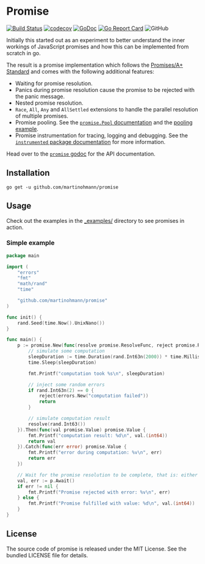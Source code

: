 Promise
=======

[![Build Status](https://travis-ci.org/martinohmann/promise.svg?branch=master)](https://travis-ci.org/martinohmann/promise)
[![codecov](https://codecov.io/gh/martinohmann/promise/branch/master/graph/badge.svg)](https://codecov.io/gh/martinohmann/promise)
[![GoDoc](https://godoc.org/github.com/martinohmann/promise?status.svg)](https://godoc.org/github.com/martinohmann/promise)
[![Go Report Card](https://goreportcard.com/badge/github.com/martinohmann/promise)](https://goreportcard.com/report/github.com/martinohmann/promise)
![GitHub](https://img.shields.io/github/license/martinohmann/promise)

Initially this started out as an experiment to better understand the inner workings of
JavaScript promises and how this can be implemented from scratch in go.

The result is a promise implementation which follows the [Promises/A+
Standard](https://promisesaplus.com/) and comes with the following additional
features:

* Waiting for promise resolution.
* Panics during promise resolution cause the promise to be rejected with the
  panic message.
* Nested promise resolution.
* `Race`, `All`, `Any` and `AllSettled` extensions to handle the parallel
  resolution of multiple promises.
* Promise pooling. See the [`promise.Pool`
  documentation](https://godoc.org/github.com/martinohmann/promise#Pool)
  and the [pooling example](_examples/dns-lookup/pooled/main.go).
* Promise instrumentation for tracing, logging and debugging. See the
  [`instrumented` package
  documentation](https://godoc.org/github.com/martinohmann/promise/instrumented)
  for more information.

Head over to the [`promise`
godoc](https://godoc.org/github.com/martinohmann/promise) for the API
documentation.

Installation
------------

```
go get -u github.com/martinohmann/promise
```

Usage
-----

Check out the examples in the [_examples/](_examples/) directory to see promises in action.

### Simple example

```go
package main

import (
	"errors"
	"fmt"
	"math/rand"
	"time"

	"github.com/martinohmann/promise"
)

func init() {
	rand.Seed(time.Now().UnixNano())
}

func main() {
	p := promise.New(func(resolve promise.ResolveFunc, reject promise.RejectFunc) {
		// simulate some computation
		sleepDuration := time.Duration(rand.Int63n(2000)) * time.Millisecond
		time.Sleep(sleepDuration)

		fmt.Printf("computation took %s\n", sleepDuration)

		// inject some random errors
		if rand.Int63n(2) == 0 {
			reject(errors.New("computation failed"))
			return
		}

		// simulate computation result
		resolve(rand.Int63())
	}).Then(func(val promise.Value) promise.Value {
		fmt.Printf("computation result: %d\n", val.(int64))
		return val
	}).Catch(func(err error) promise.Value {
		fmt.Printf("error during computation: %v\n", err)
		return err
	})

	// Wait for the promise resolution to be complete, that is: either fulfillment or rejection.
	val, err := p.Await()
	if err != nil {
		fmt.Printf("Promise rejected with error: %v\n", err)
	} else {
		fmt.Printf("Promise fulfilled with value: %d\n", val.(int64))
	}
}
```

License
-------

The source code of promise is released under the MIT License. See the bundled
LICENSE file for details.
